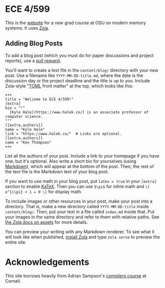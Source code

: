 ECE 4/599
=======

This is the [website](https://khale.github.io/mem-systems-w25/) for a new grad course at OSU on modern memory systems.
It uses [Zola][].

[zola]: https://www.getzola.org


Adding Blog Posts
-----------------

To add a blog post (which you must do for paper discussions and project reports), use a [pull request][pr].

You'll want to create a text file in the `content/blog/` directory with your new post.
Use a filename like `YYYY-MM-DD-title.md`, where the date is the discussion day or the project deadline and the title is up to you.
Include Zola-style "[TOML][] front matter" at the top, which looks like this:

    +++
    title = "Welcome to ECE 4/599!"
    [extra]
    bio = """
      [Kyle Hale](https://www.halek.co/) is an associate professor of computer science. 
    """
    [[extra.authors]]
    name = "Kyle Hale"
    link = "https://www.halek.co/"  # Links are optional.
    [[extra.authors]]
    name = "Ken Thompson"
    +++

List all the authors of your post.
Include a link to your homepage if you have one, but it's optional.
Also write a short bio for yourselves (using [Markdown][]), which will appear at the bottom of the post.
Then, the rest of the text file is the Markdown text of your blog post.

If you want to use math in your blog post, put `latex = true` in your `[extra]` section to enable [KaTeX][]. Then you can use `$\pi$` for inline math and `\[ e^{i\pi} + 1 = 0 \]` for display math.

To include images or other resources in your post, make your post into a directory.
That is, make a new directory called `YYYY-MM-DD-title` inside `content/blog/`.
Then, put your text in a file called `index.md` inside that.
Put your images in the same directory and refer to them with relative paths.
See [the Zola docs on assets][zola-assets] for more details.

You can preview your writing with any Markdown renderer.
To see what it will look like when published, [install Zola][zola-install] and type `zola serve` to preview the entire site.

[pr]: https://help.github.com/en/articles/about-pull-requests
[toml]: https://github.com/toml-lang/toml
[markdown]: https://daringfireball.net/projects/markdown/
[zola-install]: https://www.getzola.org/documentation/getting-started/installation/
[zola-assets]: https://www.getzola.org/documentation/content/overview/#assets-colocation
[katex]: https://katex.org

Acknowledgements
================
This site borrows heavily from Adrian Sampson's [compilers course](https://www.cs.cornell.edu/courses/cs6120/2023fa/) at Cornell.
